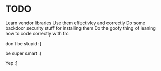 # TODO


Learn vendor libraries
Use them effectivley and correctly
Do some backdoor security stuff for installing them
Do the goofy thing of leaning how to code correctly with frc

don't be stupid :]






be super smart :)


Yep :]